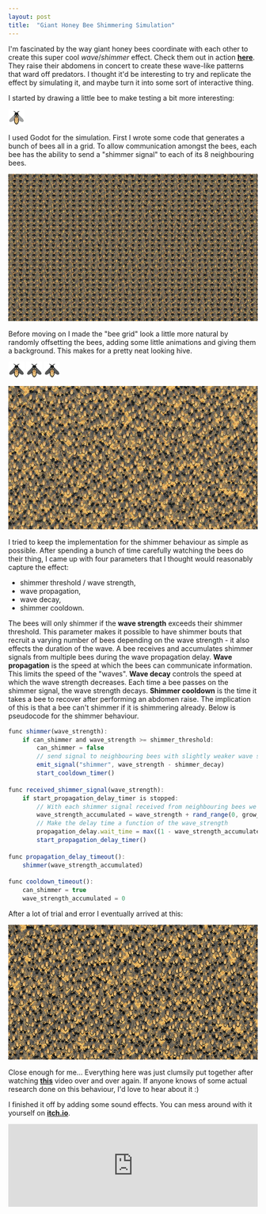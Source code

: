 ```yaml
---
layout: post
title:  "Giant Honey Bee Shimmering Simulation"
---
```


I'm fascinated by the way giant honey bees coordinate with each other to create this super cool *wave*/*shimmer* effect. Check them out in action [**here**](https://www.youtube.com/watch?v=8bNKU8GRYmU&t). They raise their abdomens in concert to create these wave-like patterns that ward off predators. I thought it'd be interesting to try and replicate the effect by simulating it, and maybe turn it into some sort of interactive thing.  

I started by drawing a little bee to make testing a bit more interesting: 

![image tooltip here](/assets/giant-honey-bee/bee.png)

I used Godot for the simulation. First I wrote some code that generates a bunch of bees all in a grid. To allow communication amongst the bees, each bee has the ability to send a "shimmer signal" to each of its 8 neighbouring bees.

![image tooltip here](/assets/giant-honey-bee/bee_grid.jpg)

Before moving on I made the "bee grid" look a little more natural by randomly offsetting the bees, adding some little animations and giving them a background. This makes for a pretty  neat looking hive. 

![image tooltip here](/assets/giant-honey-bee/flap.gif)
![image tooltip here](/assets/giant-honey-bee/wiggle.gif)
![image tooltip here](/assets/giant-honey-bee/shim.gif)

![image tooltip here](/assets/giant-honey-bee/bee_grid_1.jpg)

I tried to keep the implementation for the shimmer behaviour as simple as possible. After spending a bunch of time carefully watching the bees do their thing, I came up with four parameters that I thought would reasonably capture the effect: 

- shimmer threshold / wave strength,
- wave propagation,
- wave decay,
- shimmer cooldown.

The bees will only shimmer if the **wave strength** exceeds their shimmer threshold. This parameter makes it possible to have shimmer bouts that recruit a varying number of bees depending on the wave strength - it also effects the duration of the wave. A bee receives and accumulates shimmer signals from multiple bees during the wave propagation delay.
**Wave propagation** is the speed at which the bees can communicate information. This limits the speed of the "waves". **Wave decay** controls the speed at which the wave strength decreases. Each time a bee passes on the shimmer signal, the wave strength decays. **Shimmer cooldown** is the time it takes a bee to recover after performing an abdomen raise. The implication of this is that a bee can't shimmer if it is shimmering already. Below is pseudocode for the shimmer behaviour.

``` javascript
func shimmer(wave_strength):
    if can_shimmer and wave_strength >= shimmer_threshold:
        can_shimmer = false
        // send signal to neighbouring bees with slightly weaker wave strength.
        emit_signal("shimmer", wave_strength - shimmer_decay)       
        start_cooldown_timer()

func received_shimmer_signal(wave_strength):
    if start_propagation_delay_timer is stopped:
        // With each shimmer signal received from neighbouring bees we increase the wave_strength.
        wave_strength_accumulated = wave_strength + rand_range(0, grow_rate)      
        // Make the delay time a function of the wave_strength  
        propagation_delay.wait_time = max((1 - wave_strength_accumulated), 0) * time_scale + min_delay_time
        start_propagation_delay_timer()

func propagation_delay_timeout():
    shimmer(wave_strength_accumulated)

func cooldown_timeout():
    can_shimmer = true
    wave_strength_accumulated = 0
```

After a lot of trial and error I eventually arrived at this: 

![image tooltip here](/assets/giant-honey-bee/bees.gif)

Close enough for me... Everything here was just clumsily put together after watching [**this**](https://www.youtube.com/watch?v=8bNKU8GRYmU&t) video over and over again. If anyone knows of some actual research done on this behaviour, I'd love to hear about it :)

I finished it off by adding some sound effects. You can mess around with it yourself on [**itch.io**](https://haztro.itch.io/bee-toy).

<iframe style="max-width: 100%" frameborder="0" src="https://itch.io/embed/988109" width="552" height="167"><a href="https://haztro.itch.io/bee-toy">Bee Toy by haztro</a></iframe>
